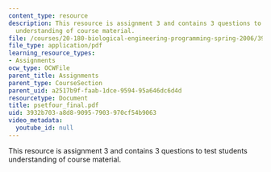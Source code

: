 ```yaml
---
content_type: resource
description: This resource is assignment 3 and contains 3 questions to test students
  understanding of course material.
file: /courses/20-180-biological-engineering-programming-spring-2006/3932b703a8d890957903970cf54b9063_psetfour_final.pdf
file_type: application/pdf
learning_resource_types:
- Assignments
ocw_type: OCWFile
parent_title: Assignments
parent_type: CourseSection
parent_uid: a2517b9f-faab-1dce-9594-95a646dc6d4d
resourcetype: Document
title: psetfour_final.pdf
uid: 3932b703-a8d8-9095-7903-970cf54b9063
video_metadata:
  youtube_id: null
---
```

This resource is assignment 3 and contains 3 questions to test students understanding of course material.

